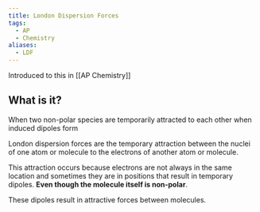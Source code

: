 ```yaml
---
title: London Dispersion Forces
tags:
  - AP
  - Chemistry
aliases:
  - LDF
---
```

Introduced to this in [[AP Chemistry]]

## What is it?

When two non-polar species are temporarily attracted to each other when induced dipoles form

London dispersion forces are the temporary attraction between the nuclei of one atom or molecule to the electrons of another atom or molecule.

This attraction occurs because electrons are not always in the same location and sometimes they are in positions that result in temporary dipoles. **Even though the molecule itself is non-polar**.

These dipoles result in attractive forces between molecules.